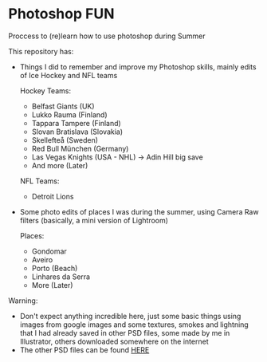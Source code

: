 # Photoshop FUN
Proccess to (re)learn how to use photoshop during Summer

This repository has:
- Things I did to remember and improve my Photoshop skills, mainly edits of Ice Hockey and NFL teams

   Hockey Teams:
  - Belfast Giants (UK)
  - Lukko Rauma (Finland)
  - Tappara Tampere (Finland)
  - Slovan Bratislava (Slovakia)
  - Skellefteå (Sweden)
  - Red Bull München (Germany)
  - Las Vegas Knights (USA - NHL) -> Adin Hill big save 
  - And more (Later)
  
  NFL Teams:
  - Detroit Lions 

- Some photo edits of places I was during the summer, using Camera Raw filters (basically, a mini version of Lightroom)

  Places:

  - Gondomar
  - Aveiro
  - Porto (Beach)
  - Linhares da Serra
  -  More (Later)


Warning:
- Don't expect anything incredible here, just some basic things using images from google images and some textures, smokes and lightning that I had already saved in other PSD files, some made by me in Illustrator, others downloaded somewhere on the internet
- The other PSD files can be found [HERE](https://mega.nz/file/41wgVTSS#tQZ4rbxwDqd5wP9wPfQ1YFQfNNq3WUP6n388W-msCU0)
